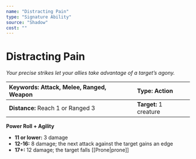 ```yaml
---
name: "Distracting Pain"
type: "Signature Ability"
source: "Shadow"
cost: ""
---
```


# Distracting Pain

*Your precise strikes let your allies take advantage of a target’s agony.*

| **Keywords:** Attack, Melee, Ranged, Weapon | **Type:** Action |
| :-- | :-- |
| **Distance:** Reach 1 or Ranged 3 | **Target:** 1 creature |

**Power Roll + Agility**

- **11 or lower:** 3 damage
- **12-16:** 8 damage; the next attack against the target gains an edge
- **17+:** 12 damage; the target falls [[Prone|prone]]
